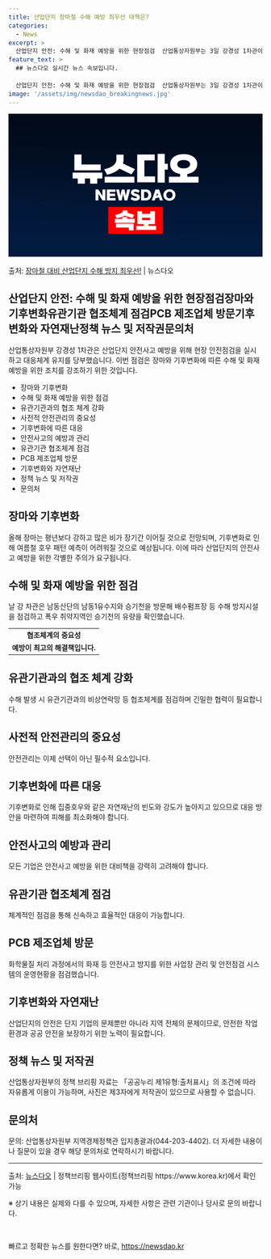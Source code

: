 ```yaml
---
title: 산업단지 장마철 수해 예방 최우선 대책은?
categories:
  - News
excerpt: >
  산업단지 안전: 수해 및 화재 예방을 위한 현장점검  산업통상자원부는 3일 강경성 1차관이 산업단지 수해 및…
feature_text: >
  ## 뉴스다오 실시간 뉴스 속보입니다.

  산업단지 안전: 수해 및 화재 예방을 위한 현장점검  산업통상자원부는 3일 강경성 1차관이 산업단지 수해 및…
image: '/assets/img/newsdao_breakingnews.jpg'
---
```


![뉴스다오 속보](/assets/img/newsdao_breakingnews.jpg)

<p>출처: <a href="https://newsdao.kr/4578" rel="dofollow">장마철 대비 산업단지 수해 방지 최우선!</a> | 뉴스다오</p>

<h2 data-ke-size="size26">산업단지 안전: 수해 및 화재 예방을 위한 현장점검장마와 기후변화유관기관 협조체계 점검PCB 제조업체 방문기후변화와 자연재난정책 뉴스 및 저작권문의처</h2>
<p data-ke-size="size16">산업통상자원부 강경성 1차관은 산업단지 안전사고 예방을 위해 현장 안전점검을 실시하고 대응체계 유지를 당부했습니다. 이번 점검은 장마와 기후변화에 따른 수해 및 화재 예방을 위한 조치를 강조하기 위한 것입니다.</p>

<ul>
  <li>장마와 기후변화</li>
  <li>수해 및 화재 예방을 위한 점검</li>
  <li>유관기관과의 협조 체계 강화</li>
  <li>사전적 안전관리의 중요성</li>
  <li>기후변화에 따른 대응</li>
  <li>안전사고의 예방과 관리</li>
  <li>유관기관 협조체계 점검</li>
  <li>PCB 제조업체 방문</li>
  <li>기후변화와 자연재난</li>
  <li>정책 뉴스 및 저작권</li>
  <li>문의처</li>
</ul>

<h2 data-ke-size="size26">장마와 기후변화</h2>
<p data-ke-size="size16">올해 장마는 평년보다 강하고 많은 비가 장기간 이어질 것으로 전망되며, 기후변화로 인해 여름철 호우 패턴 예측이 어려워질 것으로 예상됩니다. 이에 따라 산업단지의 안전사고 예방을 위한 각별한 주의가 요구됩니다.</p>

<h2 data-ke-size="size26">수해 및 화재 예방을 위한 점검</h2>
<p data-ke-size="size16">날 강 차관은 남동산단의 남동1유수지와 승기천을 방문해 배수펌프장 등 수해 방지시설을 점검하고 폭우 취약지역인 승기천의 유량을 확인했습니다.</p>

<table>
  <tr>
    <td style="text-align: center; height: 17px;"><b>협조체계의 중요성</b></td>
  </tr>
  <tr>
    <td style="text-align: center; height: 17px;"><b>예방이 최고의 해결책입니다.</b></td>
  </tr>
</table>

<h2 data-ke-size="size26">유관기관과의 협조 체계 강화</h2>
<p data-ke-size="size16">수해 발생 시 유관기관과의 비상연락망 등 협조체계를 점검하며 긴밀한 협력이 필요합니다.</p>

<h2 data-ke-size="size26">사전적 안전관리의 중요성</h2>
<p data-ke-size="size16">안전관리는 이제 선택이 아닌 필수적 요소입니다.</p>

<h2 data-ke-size="size26">기후변화에 따른 대응</h2>
<p data-ke-size="size16">기후변화로 인해 집중호우와 같은 자연재난의 빈도와 강도가 높아지고 있으므로 대응 방안을 마련하여 피해를 최소화해야 합니다.</p>

<h2 data-ke-size="size26">안전사고의 예방과 관리</h2>
<p data-ke-size="size16">모든 기업은 안전사고 예방을 위한 대비책을 강력히 고려해야 합니다.</p>

<h2 data-ke-size="size26">유관기관 협조체계 점검</h2>
<p data-ke-size="size16">체계적인 점검을 통해 신속하고 효율적인 대응이 가능합니다.</p>

<h2 data-ke-size="size26">PCB 제조업체 방문</h2>
<p data-ke-size="size16">화학물질 처리 과정에서의 화재 등 안전사고 방지를 위한 사업장 관리 및 안전점검 시스템의 운영현황을 점검했습니다.</p>

<h2 data-ke-size="size26">기후변화와 자연재난</h2>
<p data-ke-size="size16">산업단지의 안전은 단지 기업의 문제뿐만 아니라 지역 전체의 문제이므로, 안전한 작업 환경과 공공 안전을 보장하기 위한 노력이 필요합니다.</p>

<h2 data-ke-size="size26">정책 뉴스 및 저작권</h2>
<p data-ke-size="size16">산업통상자원부의 정책 브리핑 자료는 「공공누리 제1유형:출처표시」의 조건에 따라 자유롭게 이용이 가능하며, 사진은 제3자에게 저작권이 있으므로 사용할 수 없습니다.</p>

<h2 data-ke-size="size26">문의처</h2>
<p data-ke-size="size16">문의: 산업통상자원부 지역경제정책관 입지총괄과(044-203-4402). 더 자세한 내용이나 질문이 있을 경우 해당 문의처로 연락하시기 바랍니다.</p>

<hr>
<p data-ke-size="size16">출처: <a href="https://newsdao.kr/4578">뉴스다오</a> | 정책브리핑 웹사이트(정책브리핑 https://www.korea.kr)에서 확인 가능</p>
<p data-ke-size="size16">※ 상기 내용은 실제와 다를 수 있으며, 자세한 사항은 관련 기관이나 당사로 문의 바랍니다.</p>
<p data-ke-size="size16">&nbsp;</p> 

빠르고 정확한 뉴스를 원한다면? 바로, <a href="https://newsdao.kr" rel="dofollow">https://newsdao.kr</a>


    
